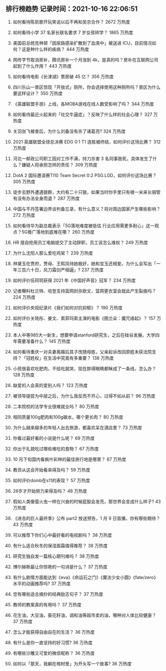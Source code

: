 
## 排行榜趋势 记录时间：2021-10-16 22:06:51
  
  1. 如何看待陈凯歌开玩笑说以后不再和吴京合作？ 2672 万热度
    
  2. 如何看待小学 37 名家长联名要求 7 岁女孩转学？ 1865 万热度
    
  3. 美国前总统克林顿「因尿路感染扩散到了血液中」被送进 ICU，目前情况如何？这是种什么样的疾病？ 444 万热度
    
  4. 网传字节取消房补，腾讯房补一个月涨到 4k，是真的吗？房补在互联网公司起到了什么作用？ 443 万热度
    
  5. 如何看待电影《长津湖》票房破 45 亿？ 356 万热度
    
  6. 四川乐山一景区惊现「开放式」厕所，你会选择使用这种厕所吗？景区为什么要这样设计？ 350 万热度
    
  7. 《英雄联盟手游》上线，各MOBA游戏在线人数受影响了吗？ 344 万热度
    
  8. 如何看待最近火起来的「社交牛逼症」？反映了什么样的社会心理？ 327 万热度
    
  9. 关羽张飞被害后，为什么刘备没有杀了诸葛亮? 324 万热度
    
  10. 2021 英雄联盟全球总决赛 EDG 0:1 T1 连胜被终结，如何评价这场比赛？ 312 万热度
    
  11. 河北一邮政公司职工因对工作不满，持刀杀害 3 名同事致死，具体发生了什么？嫌疑人将承担怎样的责任？ 309 万热度
    
  12. DotA 2 国际邀请赛TI10 Team Secret 0:2 PSG.LGD，如何评价这场比赛？ 305 万热度
    
  13. 徒步去野外遭遇狼群，大约有二十只狼，如果当时你手里只有根一米来长钢管有没有办法全身而退？ 287 万热度
    
  14. 中国与不丹签署边界谈判备忘录，有什么意义？将对周边国家产生哪些影响？ 272 万热度
    
  15. 如何看待华为副总裁表示「5G落地难度被低估 行业应用需更多耐心」这一观点？5G推广落地到底难在哪？ 260 万热度
    
  16. HR 擅自抢用员工电脑提交了主动辞职，员工该怎么维权？ 249 万热度
    
  17. 为什么沈阳人那么爱吃鸡架？ 239 万热度
    
  18. 林黛玉在贾府，贾母、王熙凤待她极好，她和宝玉还相爱。为什么会写出「一年三百六十日，风刀霜剑严相逼」? 237 万热度
    
  19. 如何评价伍珂玥获得 2021 年《中国好声音》冠军？ 234 万热度
    
  20. 记者曝料杜兰特、哈登支持篮网封杀欧文，篮网更衣室会就此产生裂痕吗？ 224 万热度
    
  21. 如何评价央视纪录片《我们如何对抗抑郁》？ 190 万热度
    
  22. 如何评价关晓彤、姜文、索菲玛索主演的电影《图兰朵：魔咒缘起》？ 157 万热度
    
  23. 本人中等985大一新生，想要申请stanford研究生，之后在硅谷发展。大学四年需要准备什么？ 145 万热度
    
  24. 如何看待重庆一对夫妻离婚后其子改随母姓，父亲起诉改回原姓未获法院支持？「冠姓权」在生活中究竟有多重要？ 138 万热度
    
  25. 小孩很喜欢吃肥肉，不给吃就哭，现在胖得眼睛都眯成了一条线，怎么办？ 128 万热度
    
  26. 缺爱的人会真的爱别人吗？ 123 万热度
    
  27. 被领导提拔为中层之后，为什么我反而不开心，过得不如从前？ 96 万热度
    
  28. 二本院校的法学专业很难就业吗？ 80 万热度
    
  29. 相同质量100g肥肉和100g碳水，哪个更长肉？ 80 万热度
    
  30. 为什么越来越多的年轻人出去旅游，都喜欢呆在酒店里？ 73 万热度
    
  31. 你看过最好看的小说是什么呢？ 69 万热度
    
  32. 你出于礼貌吃过哪些难吃的食物？ 67 万热度
    
  33. 10 月下旬国内看枫叶彩林的最佳旅行地是哪里？ 67 万热度
    
  34. 教资从这会开始看来得及吗？ 59 万热度
    
  35. 如何评价doinb在s11的表现？ 57 万热度
    
  36. 26岁才开始努力来得及吗？ 48 万热度
    
  37. 假如人类像萤火虫一样在兴奋的时候屁股会发亮，那世界会变成什么样子? 43 万热度
    
  38. 《进击的巨人最终季》公布 part2 放送预告，1 月 9 日首播，你有哪些期待？ 43 万热度
    
  39. 可以推荐下你们心中最好看的电视剧吗？ 38 万热度
    
  40. 有什么适合秋冬的保湿面霜值得推荐？ 38 万热度
    
  41. 研究生独自发一篇核心期刊难吗？ 38 万热度
    
  42. 博尔赫斯最让你惊艳的一句诗是什么？ 37 万热度
    
  43. 有什么剧情方面能达到《eva》《命运石之门》《魔法少女小圆》《fate/zero》水平的动画推荐吗? 37 万热度
    
  44. 您有哪些适合摘抄的经典励志句子？ 37 万热度
    
  45. 教师的教案真的有用吗？ 37 万热度
    
  46. 花生油，大豆油，葵花籽油，调和油等超市卖的油，哪种对人体比较健康？ 37 万热度
    
  47. 怎么才能获得自由自在的生活？ 36 万热度
    
  48. 有什么是你一直坚持的好习惯? 36 万热度
    
  49. 有哪些沙雕又可爱的微信昵称？ 36 万热度
    
  50. 如何以「那天，我躺在棺材里」为开头写一个故事? 36 万热度
    